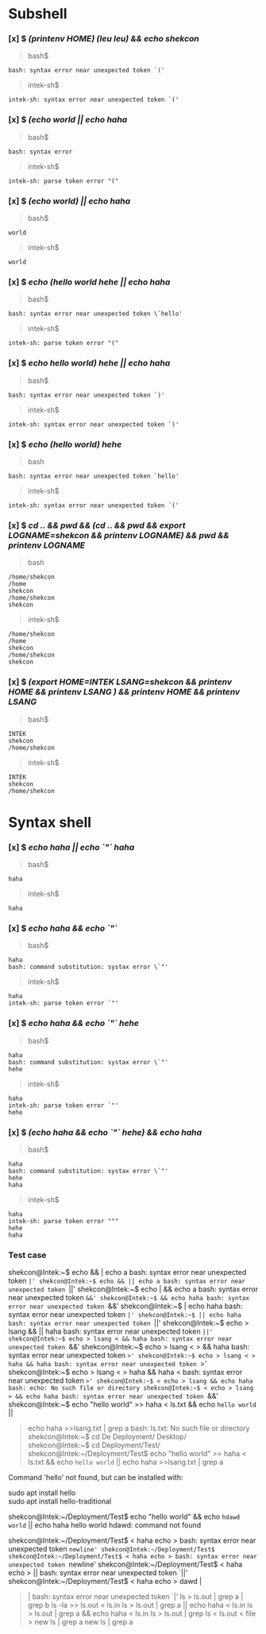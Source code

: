 
# Subshell


### [x] $ *(printenv HOME) (leu leu) && echo shekcon*
  > bash$
  ```
  bash: syntax error near unexpected token `('
  ```
  > intek-sh$
  ~~~
  intek-sh: syntax error near unexpected token `('
  ~~~
### [x] $ *(echo world || echo haha*
  > bash$
  ```
  bash: syntax error
  ```
  > intek-sh$
  ~~~
  intek-sh: parse token error "("
  ~~~
### [x] $ *(echo world) || echo haha*
  > bash$
  ```
  world
  ```
  > intek-sh$
  ~~~
  world
  ~~~

### [x] $ *echo (hello world hehe || echo haha*
  > bash$
  ```
  bash: syntax error near unexpected token \`hello'
  ```
  > intek-sh$
  ~~~
  intek-sh: parse token error "("
  ~~~ 
### [x] $ *echo hello world) hehe || echo haha*
  > bash$
  ```
  bash: syntax error near unexpected token `)'
  ```
  > intek-sh$
  ```
  intek-sh: syntax error near unexpected token `)'
  ```

### [x] $ *echo (hello world) hehe*
  > bash
  ```
  bash: syntax error near unexpected token `hello'
  ```
  > intek-sh$
  ~~~
  intek-sh: syntax error near unexpected token `('
  ~~~
### [x] $ *cd .. && pwd && (cd .. && pwd && export LOGNAME=shekcon && printenv LOGNAME) && pwd && printenv LOGNAME*
  > bash
  ```
  /home/shekcon
  /home
  shekcon
  /home/shekcon
  shekcon
  ```
  > intek-sh$
  ~~~
  /home/shekcon
  /home
  shekcon
  /home/shekcon
  shekcon
  ~~~


### [x] $ *(export HOME=INTEK LSANG=shekcon && printenv HOME && printenv LSANG ) && printenv HOME && printenv LSANG*
  > bash$
  ```
  INTEK
  shekcon
  /home/shekcon
  ```
  > intek-sh$
  ~~~
  INTEK
  shekcon
  /home/shekcon
  ~~~

# Syntax shell

### [x] $ *echo haha || echo \`"\` haha*
  > bash$
  ```
  haha
  ```
  > intek-sh$
  ~~~
  haha
  ~~~

### [x] $ *echo haha && echo \`"`*
  > bash$
  ```
  haha
  bash: command substitution: systax error \`"'

  ```
  > intek-sh$
  ~~~
  haha
  intek-sh: parse token error `"'

  ~~~

### [x] $ *echo haha && echo \`"` hehe*
  > bash$
  ```
  haha
  bash: command substitution: systax error \`"'
  hehe
  ```
  > intek-sh$
  ~~~
  haha
  intek-sh: parse token error `"'
  hehe
  ~~~

### [x] $ *(echo haha && echo \`"` hehe) && echo haha*
  > bash$
  ```
  haha
  bash: command substitution: systax error \`"'
  hehe
  haha
  ```
  > intek-sh$
  ~~~
  haha
  intek-sh: parse token error """
  hehe
  haha
  ~~~

### Test case
shekcon@Intek:~$ echo && | echo a
bash: syntax error near unexpected token `|'
shekcon@Intek:~$ echo && || echo a
bash: syntax error near unexpected token `||'
shekcon@Intek:~$ echo | && echo a
bash: syntax error near unexpected token `&&'
shekcon@Intek:~$ && echo haha
bash: syntax error near unexpected token `&&'
shekcon@Intek:~$ | echo haha
bash: syntax error near unexpected token `|'
shekcon@Intek:~$ || echo haha
bash: syntax error near unexpected token `||'
shekcon@Intek:~$ echo > lsang && || haha
bash: syntax error near unexpected token `||'
shekcon@Intek:~$ echo > lsang < && haha
bash: syntax error near unexpected token `&&'
shekcon@Intek:~$ echo > lsang < > && haha
bash: syntax error near unexpected token `>'
shekcon@Intek:~$ echo > lsang < > haha && haha
bash: syntax error near unexpected token `>'
shekcon@Intek:~$ echo > lsang < > haha && haha <
bash: syntax error near unexpected token `>'
shekcon@Intek:~$ < echo > lsang && echo haha
bash: echo: No such file or directory
shekcon@Intek:~$ < echo > lsang > && echo haha
bash: syntax error near unexpected token `&&'
shekcon@Intek:~$ echo "hello world" >> haha < ls.txt && echo `hello world` ||
> echo haha >>lsang.txt | grep a
bash: ls.txt: No such file or directory
shekcon@Intek:~$ cd De
Deployment/ Desktop/    
shekcon@Intek:~$ cd Deployment/Test/
shekcon@Intek:~/Deployment/Test$ echo "hello world" >> haha < ls.txt && echo `hello world` || echo haha >>lsang.txt | grep a

Command 'hello' not found, but can be installed with:

sudo apt install hello            
sudo apt install hello-traditional


shekcon@Intek:~/Deployment/Test$ echo "hello world" && echo `hdawd world` || echo haha
hello world
hdawd: command not found

shekcon@Intek:~/Deployment/Test$ < haha echo >
bash: syntax error near unexpected token `newline'
shekcon@Intek:~/Deployment/Test$ 
shekcon@Intek:~/Deployment/Test$ < haha echo >
bash: syntax error near unexpected token `newline'
shekcon@Intek:~/Deployment/Test$ < haha echo > ||
bash: syntax error near unexpected token `||'
shekcon@Intek:~/Deployment/Test$ < haha echo > dawd |
> |
bash: syntax error near unexpected token `|'
ls > ls.out | grep a | grep b
ls -la >> ls.out
< ls.in ls > ls.out | grep a || echo haha
< ls.in ls > ls.out | grep a && echo haha
< ls.in ls > ls.out | grep ls < ls.out
< file > new ls | grep a
<file >new ls | grep a